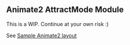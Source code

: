 Animate2 AttractMode Module
-
This is a WIP. Continue at your own risk :)

See [Sample Animate2 layout](https://github.com/liquid8d/attract-extra/tree/master/layouts/sample_animate2)
